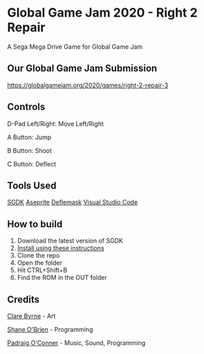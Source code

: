 # Global Game Jam 2020 - Right 2 Repair
A Sega Mega Drive Game for Global Game Jam

## Our Global Game Jam Submission
https://globalgamejam.org/2020/games/right-2-repair-3

## Controls
D-Pad Left/Right: Move Left/Right

A Button: Jump

B Button: Shoot

C Button: Deflect

## Tools Used
[SGDK](https://github.com/Stephane-D/SGDK)
[Aseprite](https://store.steampowered.com/app/431730/Aseprite/)
[Deflemask](http://www.deflemask.com/)
[Visual Studio Code](https://code.visualstudio.com/)

## How to build
1. Download the latest version of SGDK
2. [Install using these instructions](https://github.com/Stephane-D/SGDK/wiki/Setup-SGDK-basic)
3. Clone the repo
4. Open the folder 
5. Hit CTRL+Shift+B
6. Find the ROM in the OUT folder

## Credits
[Clare Byrne](https://twitter.com/clare_3c) - Art

[Shane O'Brien](https://twitter.com/TheShaneOBrien) - Programming

[Padraig O'Conner](https://twitter.com/Terra_corrupt) - Music, Sound, Programming

